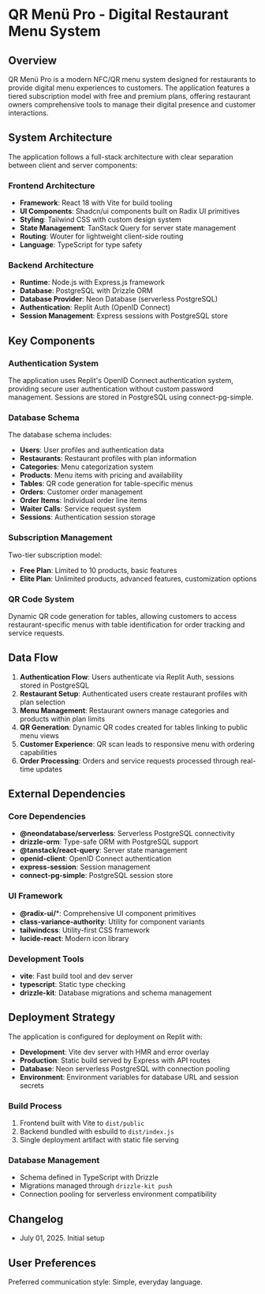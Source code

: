 # QR Menü Pro - Digital Restaurant Menu System

## Overview

QR Menü Pro is a modern NFC/QR menu system designed for restaurants to provide digital menu experiences to customers. The application features a tiered subscription model with free and premium plans, offering restaurant owners comprehensive tools to manage their digital presence and customer interactions.

## System Architecture

The application follows a full-stack architecture with clear separation between client and server components:

### Frontend Architecture
- **Framework**: React 18 with Vite for build tooling
- **UI Components**: Shadcn/ui components built on Radix UI primitives
- **Styling**: Tailwind CSS with custom design system
- **State Management**: TanStack Query for server state management
- **Routing**: Wouter for lightweight client-side routing
- **Language**: TypeScript for type safety

### Backend Architecture
- **Runtime**: Node.js with Express.js framework
- **Database**: PostgreSQL with Drizzle ORM
- **Database Provider**: Neon Database (serverless PostgreSQL)
- **Authentication**: Replit Auth (OpenID Connect)
- **Session Management**: Express sessions with PostgreSQL store

## Key Components

### Authentication System
The application uses Replit's OpenID Connect authentication system, providing secure user authentication without custom password management. Sessions are stored in PostgreSQL using connect-pg-simple.

### Database Schema
The database schema includes:
- **Users**: User profiles and authentication data
- **Restaurants**: Restaurant profiles with plan information
- **Categories**: Menu categorization system
- **Products**: Menu items with pricing and availability
- **Tables**: QR code generation for table-specific menus
- **Orders**: Customer order management
- **Order Items**: Individual order line items
- **Waiter Calls**: Service request system
- **Sessions**: Authentication session storage

### Subscription Management
Two-tier subscription model:
- **Free Plan**: Limited to 10 products, basic features
- **Elite Plan**: Unlimited products, advanced features, customization options

### QR Code System
Dynamic QR code generation for tables, allowing customers to access restaurant-specific menus with table identification for order tracking and service requests.

## Data Flow

1. **Authentication Flow**: Users authenticate via Replit Auth, sessions stored in PostgreSQL
2. **Restaurant Setup**: Authenticated users create restaurant profiles with plan selection
3. **Menu Management**: Restaurant owners manage categories and products within plan limits
4. **QR Generation**: Dynamic QR codes created for tables linking to public menu views
5. **Customer Experience**: QR scan leads to responsive menu with ordering capabilities
6. **Order Processing**: Orders and service requests processed through real-time updates

## External Dependencies

### Core Dependencies
- **@neondatabase/serverless**: Serverless PostgreSQL connectivity
- **drizzle-orm**: Type-safe ORM with PostgreSQL support
- **@tanstack/react-query**: Server state management
- **openid-client**: OpenID Connect authentication
- **express-session**: Session management
- **connect-pg-simple**: PostgreSQL session store

### UI Framework
- **@radix-ui/***: Comprehensive UI component primitives
- **class-variance-authority**: Utility for component variants
- **tailwindcss**: Utility-first CSS framework
- **lucide-react**: Modern icon library

### Development Tools
- **vite**: Fast build tool and dev server
- **typescript**: Static type checking
- **drizzle-kit**: Database migrations and schema management

## Deployment Strategy

The application is configured for deployment on Replit with:
- **Development**: Vite dev server with HMR and error overlay
- **Production**: Static build served by Express with API routes
- **Database**: Neon serverless PostgreSQL with connection pooling
- **Environment**: Environment variables for database URL and session secrets

### Build Process
1. Frontend built with Vite to `dist/public`
2. Backend bundled with esbuild to `dist/index.js`
3. Single deployment artifact with static file serving

### Database Management
- Schema defined in TypeScript with Drizzle
- Migrations managed through `drizzle-kit push`
- Connection pooling for serverless environment compatibility

## Changelog
- July 01, 2025. Initial setup

## User Preferences

Preferred communication style: Simple, everyday language.